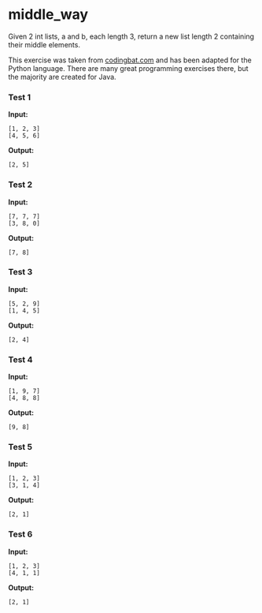 # middle_way





Given 2 int lists, a and b, each length 3, return a new list length 2 containing their middle elements.

This exercise was taken from [codingbat.com](https://codingbat.com/prob/p146449) and has been adapted for the Python language. There are many great programming exercises there, but the majority are created for Java.






### Test 1
**Input:**
```
[1, 2, 3]
[4, 5, 6]
```
**Output:**
```
[2, 5]
```
### Test 2
**Input:**
```
[7, 7, 7]
[3, 8, 0]
```
**Output:**
```
[7, 8]
```
### Test 3
**Input:**
```
[5, 2, 9]
[1, 4, 5]
```
**Output:**
```
[2, 4]
```
### Test 4
**Input:**
```
[1, 9, 7]
[4, 8, 8]
```
**Output:**
```
[9, 8]
```
### Test 5
**Input:**
```
[1, 2, 3]
[3, 1, 4]
```
**Output:**
```
[2, 1]
```
### Test 6
**Input:**
```
[1, 2, 3]
[4, 1, 1]
```
**Output:**
```
[2, 1]
```

